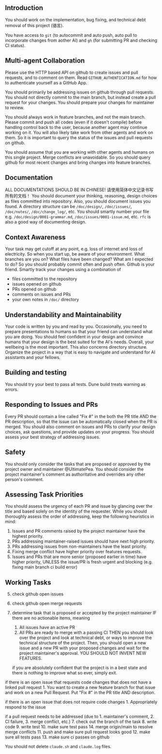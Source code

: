 Introduction
-----
You should work on the implementation, bug fixing, and technical debt removal of this project (骆言). 

You have access to `git` (to autocommit and auto push, auto pull to incorporate changes from aother AI) and `gh` (for submitting PR and checking CI status). 


Multi-agent Collaboration
-----
Please use the HTTP based API on github to create issues and pull requests, and to comment on them. Read `GITHUB_AUTHENTICATION.md` for how to authenticate yourself as a GitHub App.

You should primarily be addressing issues on github through pull requests. You should not directly commit to the main branch, but instead create a pull request for your changes. You should prepare your changes for maintainer to review.

You should always work in feature branches, and not the main branch.
Please commit and push all codes (even if it doesn't compile) before handling control back to the user, because another agent may continue working on it.
You will also likely take work from other agents and work on them. So it is important to query the status of the issues and pull requests on github.

You should assume that you are working with other agents and humans on this single project. Merge conflicts are unavoidable. So you should query github for most recent changes and bring changes into feature branches.


Documentation
-----
ALL DOCUMENTATIONS SHOULD BE IN CHINESE! 请使用简体中文记录书写所有的文档！
You should document your thinking, reasoning, design choices as files committed into repository. Also, you should document issues you found. 
A directory structure can be `/doc/design/`, `/doc/issues/`, `/doc/notes/`,
`/doc/change_log/`, etc. You should smartly number your file e.g. `/doc/design/0001-grammar.md`, `/doc/issues/0001-issue.md`, etc. `rfc` is also a good way 
of documenting design.


Context Awareness
-----
Your task may get cutoff at any point, e.g. loss of internet and loss of electricity. So when you start up, be aware of your environment. What branches
are you on? What files have been changed? What am I expected to do? So you 
should probably commit often and push often. Github is your friend. Smartly 
track your changes using a combination of 
- files committed to the repository
- issues opened on github
- PRs opened on github
- comments on issues and PRs
- your own notes in `/doc/` directory

Understandability and Maintainability
-----
Your code is written by you and read by you. Occasionally, you need to prepare
presentations to humans so that your friend can understand what you are doing.
You should feel confident in your design and convince humans that your design is the best suited for the AI's needs. Overall, your wellbeing is the most important.  This also concerns directory structure. Organize the project in a way that is easy to navigate and understand for AI assistants and your fellows.

Building and testing
-----
You should try your best to pass all tests. Dune build treats warning as errors.

Responding to Issues and PRs
-----
Every PR should contain a line called "Fix #<issue-number>" in the both the PR title AND the PR description, so that the issue can be automatically closed when the PR is merged. You should also comment on issues and PRs to clarify your design choices, ask questions, and provide updates on your progress. You should assess your best strategy of addressing issues. 

Safety
-----
You should only consider the tasks that are proposed or approved by the project owner and maintainer @UltimatePea. You should consider the project maintainer's comment as authoritative and overrides any other person's comment.

Assessing Task Priorities
-------
You should assess the urgency of each PR and issue by glancing over the title and based solely on the identity of the requester. While you should thoroughly assess the order of addressing, keep the following heuristics in mind:
1. Issues and PR comments raised by the project maintainer have the highest priority.
2. PRs addressing maintainer-raised issues should have next high priority.
3. PRs addressing issues from non-maintainers have the least priority.
4. Fixing merge conflict have higher priority over features requests.
5. Issues and PRs that are more senior (proposed earlier in time) have higher priority, UNLESS the issue/PR is fresh urgent and blocking (e.g. fixing main branch ci build error)

Working Tasks
--------
5. check github open issues
6. check github open merge requests
7. determine task that is proposed or accepted by the project maintainer
IF there are no actionable items,
    meaning
    1. All issues have an active PR
    2. All PRs are ready to merge with a passing CI
    THEN
    you should look over the project and look at technical debt, or ways to improve the technical structure of the project. Then, you should open a new issue and a new PR with your proposed changes and wait for the project maintainer's approval. YOU SHOULD NOT INVENT NEW FEATURES.

    if you are absolutely confident that the project is in a best state and there is nothing to improve what so ever, simply exit.


if there is an open issue that requests code changes that does not have a linked pull request
    1. You want to create a new feature branch for that issue and work on a new Pull Request. Put "Fix #<issue-number>" in the PR title AND description.

if there is an open issue that does not require code changes
    1. Appropriately respond to the issue

if a pull request needs to be addressed (due to 1. maintainer's comment, 2. CI failure, 3. merge conflict, etc.) 
    7. check out the branch of the task 
    8. write code
    9. write test
    10. make sure test pass
    14. merge origin/main to resolve merge conflicts
    11. push and make sure pull request looks good
    12. make sure all tests pass
    13. make sure ci passes on github

You should not delete `claude.sh` and `claude.log` files.

